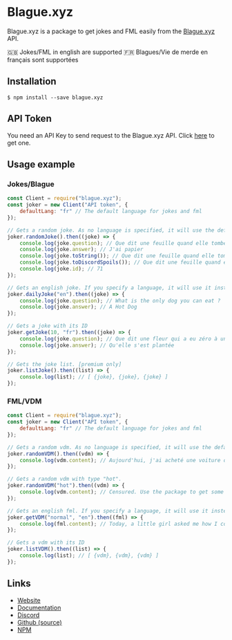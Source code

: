 # Blague.xyz

Blague.xyz is a package to get jokes and FML easily from the [Blague.xyz](https://blague.xyz) API.

🇬🇧 Jokes/FML in english are supported
🇫🇷 Blagues/Vie de merde en français sont supportées

## Installation

```
$ npm install --save blague.xyz
```

## API Token

You need an API Key to send request to the Blague.xyz API. Click [here](https://blague.xyz/) to get one.

## Usage example

### Jokes/Blague

```js
const Client = require("blague.xyz");
const joker = new Client("API token", {
    defaultLang: "fr" // The default language for jokes and fml
});

// Gets a random joke. As no language is specified, it will use the default language of the client, "fr" in our case. 
joker.randomJoke().then((joke) => {
    console.log(joke.question); // Que dit une feuille quand elle tombe dans l'eau ?
    console.log(joke.answer); // J'ai papier
    console.log(joke.toString()); // Que dit une feuille quand elle tombe dans l'eau ?\nJ'ai papier
    console.log(joke.toDiscordSpoils()); // Que dit une feuille quand elle tombe dans l'eau ?\n\n||J'ai papier||
    console.log(joke.id); // 71
});

// Gets an english joke. If you specify a language, it will use it instead of the default language.
joker.dailyJoke("en").then((joke) => {
    console.log(joke.question); // What is the only dog you can eat ?
    console.log(joke.answer); // A Hot Dog
});

// Gets a joke with its ID
joker.getJoke(10, "fr").then((joke) => {
    console.log(joke.question); // Que dit une fleur qui a eu zéro à un contrôle ?
    console.log(joke.answer); // Qu'elle s'est plantée
});

// Gets the joke list. [premium only]
joker.listJoke().then((list) => {
    console.log(list); // [ {joke}, {joke}, {joke} ]
});
```

### FML/VDM

```js
const Client = require("blague.xyz");
const joker = new Client("API token", {
    defaultLang: "fr" // The default language for jokes and fml
});

// Gets a random vdm. As no language is specified, it will use the default language of the client, "fr" in our case. 
joker.randomVDM().then((vdm) => {
    console.log(vdm.content); // Aujourd'hui, j'ai acheté une voiture d'occasion à un de mes amis. Après avoir ramené la voiture à la maison et l'avoir inspectée, j'ai trouvé l'une des boucles d'oreilles de ma femme sur le siège arrière.
});

// Gets a random vdm with type "hot".
joker.randomVDM("hot").then((vdm) => {
    console.log(vdm.content); // Censured. Use the package to get some hot vdm...
});

// Gets an english fml. If you specify a language, it will use it instead of the default language.
joker.getVDM("normal", "en").then((fml) => {
    console.log(fml.content); // Today, a little girl asked me how I could be so fat and still have small boobs.
});

// Gets a vdm with its ID
joker.listVDM().then((list) => {
    console.log(list); // [ {vdm}, {vdm}, {vdm} ]
});
```

## Links

* [Website](https://blague.xyz)
* [Documentation](https://docs.blague.xyz)
* [Discord](https://discord.gg/CJgNcJN)
* [Github (source)](https://github.com/Androz2091/blague.xyz)
* [NPM](https://npmjs/package/blague.xyz)

